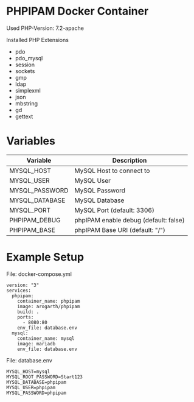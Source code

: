 PHPIPAM Docker Container
=========================

Used PHP-Version: 7.2-apache 

Installed PHP Extensions
* pdo
* pdo_mysql
* session
* sockets
* gmp
* ldap
* simplexml
* json
* mbstring
* gd
* gettext

Variables
=========

| Variable       | Description                           |
|----------------|---------------------------------------|
| MYSQL_HOST     | MySQL Host to connect to              |
| MYSQL_USER     | MySQL User                            |
| MYSQL_PASSWORD | MySQL Password                        |
| MYSQL_DATABASE | MySQL Database                        |
| MYSQL_PORT     | MySQL Port (default: 3306)            |
| PHPIPAM_DEBUG  | phpIPAM enable debug (default: false) |
| PHPIPAM_BASE   | phpIPAM Base URI (default: "/")       |

Example Setup
==============

File: docker-compose.yml

    version: "3"
    services:
      phpipam:
        container_name: phpipam
        image: arogarth/phpipam
        build: .
        ports:
          - 8080:80
        env_file: database.env
      mysql:
        container_name: mysql
        image: mariadb
        env_file: database.env


File: database.env

    MYSQL_HOST=mysql
    MYSQL_ROOT_PASSWORD=Start123
    MYSQL_DATABASE=phpipam
    MYSQL_USER=phpipam
    MYSQL_PASSWORD=phpipam
